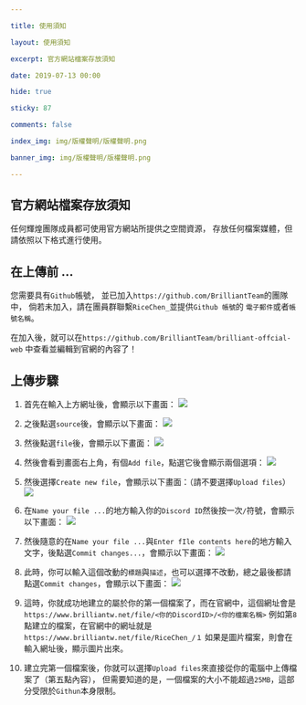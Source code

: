 ```yaml
---

title: 使用須知

layout: 使用須知

excerpt: 官方網站檔案存放須知

date: 2019-07-13 00:00

hide: true

sticky: 87

comments: false

index_img: img/版權聲明/版權聲明.png

banner_img: img/版權聲明/版權聲明.png

---
```


## 官方網站檔案存放須知
任何輝煌團隊成員都可使用官方網站所提供之空間資源，
存放任何檔案媒體，但請依照以下格式進行使用。

## 在上傳前 ...
您需要具有` Github `帳號，
並已加入` https://github.com/BrilliantTeam `的團隊中，
倘若未加入，請在團員群聯繫` RiceChen_ `並提供` Github 帳號 `的
` 電子郵件 `或者` 帳號名稱 `。

在加入後，就可以在` https://github.com/BrilliantTeam/brilliant-offcial-web `
中查看並編輯到官網的內容了！

## 上傳步驟
01. 首先在輸入上方網址後，會顯示以下畫面：
![](https://github.com/BrilliantTeam/brilliant-offcial-web/assets/68499464/edcd9865-31c1-422f-b6bd-396f9ea86e78)

02. 之後點選` source `後，會顯示以下畫面：
![](https://github.com/BrilliantTeam/brilliant-offcial-web/assets/68499464/770efeeb-e299-40f4-8138-36c2fe4c1ab8)

03. 然後點選` file `後，會顯示以下畫面：
![](https://github.com/BrilliantTeam/brilliant-offcial-web/assets/68499464/55ab3bc9-59b8-409a-9708-4dc28a65c8e0)

04. 然後會看到畫面右上角，有個` Add file `，點選它後會顯示兩個選項：
![](https://github.com/BrilliantTeam/brilliant-offcial-web/assets/68499464/3073f084-baf4-4625-a4f3-b077e5f5cb18)

05. 然後選擇` Create new file `，會顯示以下畫面：（請不要選擇` Upload files `）
![](https://github.com/BrilliantTeam/brilliant-offcial-web/assets/68499464/c556eb5b-4cfa-46fa-932f-3a82cda80eb2)

06. 在` Name your file ... `的地方輸入你的` Discord ID `然後按一次` / `符號，會顯示以下畫面： 
![](https://github.com/BrilliantTeam/brilliant-offcial-web/assets/68499464/67246513-5a56-48a7-af06-da225036e9db)

07. 然後隨意的在` Name your file ... `與` Enter fIle contents here `的地方輸入文字，後點選` Commit changes... `，會顯示以下畫面：
![](https://github.com/BrilliantTeam/brilliant-offcial-web/assets/68499464/db085b3a-f2bc-4e13-b61f-9dbd60c41f09)

08. 此時，你可以輸入這個改動的` 標題 `與` 描述 `，也可以選擇不改動，總之最後都請點選` Commit changes `，會顯示以下畫面：
![](https://github.com/BrilliantTeam/brilliant-offcial-web/assets/68499464/9de22c08-7ba9-43bd-9b5e-28afe12a24c8)

09. 這時，你就成功地建立的屬於你的第一個檔案了，而在官網中，這個網址會是` https://www.brilliantw.net/file/<你的DiscordID>/<你的檔案名稱> `
    例如第` 8 `點建立的檔案，在官網中的網址就是` https://www.brilliantw.net/file/RiceChen_/１ `
    如果是圖片檔案，則會在輸入網址後，顯示圖片出來。

10. 建立完第一個檔案後，你就可以選擇` Upload files `來直接從你的電腦中上傳檔案了（第五點內容），
    但需要知道的是，一個檔案的大小不能超過` 25MB `，這部分受限於` Githun `本身限制。
